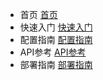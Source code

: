 - 首页 [首页](/)
- 快速入门 [快速入门](quickstart.md)
- 配置指南 [配置指南](configuration.md)
- API参考 [API参考](api_reference.md)
- 部署指南 [部署指南](deployment.md)